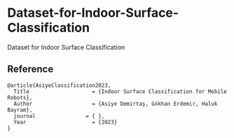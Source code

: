 # Dataset-for-Indoor-Surface-Classification
Dataset for Indoor Surface Classification


## Reference

```
@article{AsiyeClassification2023,
  Title                    = {Indoor Surface Classification for Mobile Robots},
  Author                   = {Asiye Demirtaş, Gökhan Erdemir, Haluk Bayram},
  journal                = { },
  Year                     = {2023}
}
```
